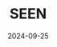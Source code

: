 ---  
layout: startup_page  
title: "SEEN"  
id: "helloseen.com"  
permalink: "/seenhelloseen.com09252024/"  
website: "https://helloseen.com/"  
funding_round: "Series A"  
funding_amount: "$9M"  
investors: "Mitch Rales, Co-Founder of Danaher Corporation, Somerville SPV, Feroz Dewan, Sator Grove Holdings, George Mrkonic, Board Director of Ulta Beauty, Inc."  
about: "SEEN is a dermatologist-developed haircare brand focused on creating clinically-proven, skin-friendly hair products. The brand addresses the issue of hair products irritating sensitive skin by using Epidermal Rebalancing Technology and skin-friendly ingredients. SEEN offers a complete line of haircare and styling products available nationwide."  
markets: "Haircare, Skincare, Beauty, Personal Care Product Manufacturing"  
hq: "Bethesda, Maryland, United States"  
founded_year: "2018"  
linkedin: "https://www.linkedin.com/company/seen-hair-care"  
twitter: ""  
instagram: ""  
facebook: ""  
crunchbase: "https://www.crunchbase.com/organization/seen"  
pitchbook: "https://pitchbook.com/profiles/company/232652-98"  

date_display: "25-Sep-2024"  
date: "2024-09-25"

# SEO Optimization  
meta_title: "SEEN - Series A Funding ($9M)"  
meta_description: "SEEN, SEEN is a dermatologist-developed haircare brand focused on creating clinically-proven, skin-friendly hair products. The brand addresses the issue of ..."  
meta_keywords: "SEEN, Haircare, Skincare, Beauty, Personal Care Product Manufacturing, Series A funding"  
canonical_url: "https://startup.projectstartups.com/seenhelloseen.com09252024/"  
---